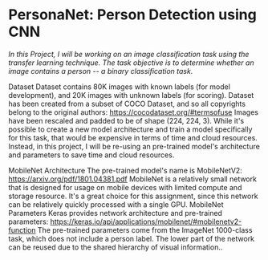 # PersonaNet: Person Detection using CNN

*In this Project, I will be working on an image classification task using the transfer learning technique. The task objective is to determine whether an image contains a person -- a binary classification task.*

Dataset
Dataset contains 80K images with known labels (for model development), and 20K images with unknown labels (for scoring).
Dataset has been created from a subset of COCO Dataset, and so all copyrights belong to the original authors: https://cocodataset.org/#termsofuse
Images have been rescaled and padded to be of shape (224, 224, 3).
While it's possible to create a new model architecture and train a model specifically for this task, that would be expensive in terms of time and cloud resources. Instead, in this project, I will be re-using an pre-trained model's architecture and parameters to save time and cloud resources.

MobileNet Architecture
The pre-trained model's name is MobileNetV2: https://arxiv.org/pdf/1801.04381.pdf
MobileNet is a relatively small network that is designed for usage on mobile devices with limited compute and storage resource.
It's a great choice for this assignment, since this network can be relatively quickly processed with a single GPU.
MobileNet Parameters
Keras provides network architecture and pre-trained parameters: https://keras.io/api/applications/mobilenet/#mobilenetv2-function
The pre-trained parameters come from the ImageNet 1000-class task, which does not include a person label.
The lower part of the network can be reused due to the shared hierarchy of visual information..
